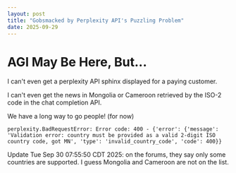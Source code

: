 ```yaml
---
layout: post
title: "Gobsmacked by Perplexity API's Puzzling Problem"
date: 2025-09-29
---
```


# AGI May Be Here, But...

I can't even get a perplexity API sphinx displayed for a paying customer. 

I can't even get the news in Mongolia or Cameroon retrieved by the ISO-2 code in the chat completion API.

We have a long way to go people! (for now)

```bsh
perplexity.BadRequestError: Error code: 400 - {'error': {'message': 'Validation error: country must be provided as a valid 2-digit ISO country code, got MN', 'type': 'invalid_country_code', 'code': 400}}
```

Update Tue Sep 30 07:55:50 CDT 2025: on the forums, they say only some countries are supported. I guess Mongolia and Cameroon are not on the list.